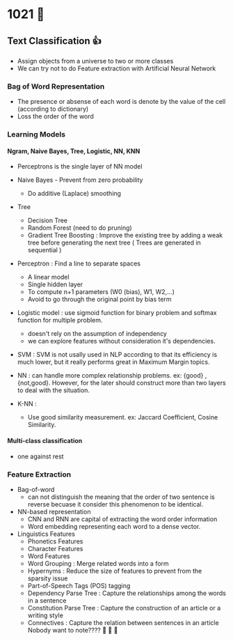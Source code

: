 # 1021 :baby: 
## Text Classification :+1: 
* Assign  objects from a universe to two or more classes 
* We can try not to do Feature extraction with Artificial Neural Network
### Bag of Word Representation
* The presence or absense of each word is denote by the value of the cell (according to dictionary)
* Loss the order of the word

### Learning Models
#### Ngram, Naive Bayes, Tree, Logistic, NN, KNN
* Perceptrons is the single layer of NN model

* Naive Bayes - Prevent from zero probability 
    * Do additive (Laplace) smoothing

* Tree
    * Decision Tree
    * Random Forest (need to do pruning)
    * Gradient Tree Boosting : Improve the existing tree by adding a weak tree before generating the next tree ( Trees are generated in sequential )

* Perceptron : Find a line to separate spaces
    * A linear model
    * Single hidden layer
    * To compute n+1 parameters (W0 (bias), W1, W2,...) 
    * Avoid to go through the original point by bias term 

*  Logistic model : use sigmoid function for binary problem and softmax function for multiple problem.
    * doesn't rely on the assumption of independency
    * we can explore features without consideration it's dependencies.

* SVM : SVM is not usally used in NLP according to that its efficiency is much lower, but it really performs great in Maximum Margin topics.

* NN : can handle more complex relationship problems. ex: {good} ,  {not,good}. However, for the later should construct more than two layers to deal with the situation.

* K-NN : 
    * Use good similarity measurement. ex: Jaccard Coefficient, Cosine Similarity. 
#### Multi-class classification
* one against rest

### Feature Extraction
* Bag-of-word
    * can not distinguish the meaning that the order of two sentence is reverse becuase it consider this phenomenon to be identical.
* NN-based representation
    * CNN and RNN are capital of extracting the word order information
    * Word embedding representing each word to a dense vector.
* Linguistics Features
    * Phonetics Features
    * Character Features
    * Word Features
    * Word Grouping : Merge related words into a form
    * Hypernyms : Reduce the size of features to prevent from the sparsity issue
    * Part-of-Speech Tags (POS) tagging
    * Dependency Parse Tree : Capture the relationships among the words in a sentence
    * Constitution Parse Tree : Capture the construction of an article or a writing style 
    * Connectives : Capture the relation between sentences in an article
Nobody want to note???? :ghost:  :clown_face: :satellite: 